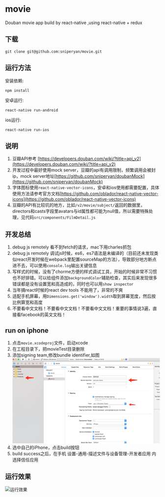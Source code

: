 # movie
Douban movie app build by react-native ,using react-native + redux

## 下载

```
git clone git@github.com:sniperyan/movie.git
```

## 运行方法

安装依赖:

```
npm install
```

安卓运行:

```
react-native run-android
```

ios运行:

```
react-native run-ios
```

## 说明

1. 豆瓣API参考 [https://developers.douban.com/wiki/?title=api_v2](https://developers.douban.com/wiki/?title=api_v2)
1. 开发过程中最好使用mock server，豆瓣的api有调用限制，频繁调用会被封ip，mock server地址[https://github.com/sniperyan/doubanMock](https://github.com/sniperyan/doubanMock)
1. 字体图标使用`react-native-vector-icons`，安卓和ios使用都需要配置，具体使用方法请参考官方文档[https://github.com/oblador/react-native-vector-icons](https://github.com/oblador/react-native-vector-icons)
1. 豆瓣的API有比较坑的地方，比如`/v2/movie/subject/`返回的数据里，directors和casts字段里avatars与id属性都可能为null值，所以需要特殊处理，见代码`src/components/FilmDetail.js`

## 开发总结

1. debug js remotely 看不到fetch的请求，mac下用charles抓包
1. debug js remotely 调试js时候，es6，es7语法是未编译的（目前还未发现类似react开发时候在webpack里配置sourceMap的方法），导致部分地方断点进不去，可以使用`console.log`输出关键信息
1. 写样式的时候，没有了chorme方便的样式调试工具，开始的时候非常不习惯也不好排错。可以给组件添加`backgroundColor`辅助检查，其实后来发现很多错误都是没有设置宽和高造成的，同时也可以用`show inspector`
1. 当年搞react时候的react dev tools 不能用了，非常的不爽
1. 适配手机屏幕，用`Dimensions.get('window').width`取到屏幕宽度，然后按比例算宽和高度
1. 不要看中文文档！不要看中文文档！不要看中文文档！重要的事情说3遍，直接看facebook的英文文档！


## run on iphone

1. 点击`movie.xcodeproj`文件，启动xcode
1. 在工程目录下，把movieTest目录删除
1. 添加signing team,修改bundle identifier,如图![如图](./images/movie1.png)
1. 选中自己的iPhone，点击build按钮
1. build success之后，在手机 设置-通用-描述文件与设备管理-开发者应用 内选择信任应用

## 运行效果
![运行效果](./images/movie-ios.gif)


